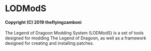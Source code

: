 # LODModS
#### Copyright (C) 2019 theflyingzamboni
The Legend of Dragoon Modding System (LODModS) is a set of tools designed for modding The Legend of Dragoon, as well as a framework designed for creating and installing patches.
